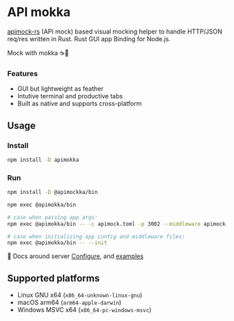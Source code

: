 # API mokka

[apimock-rs](https://github.com/nabbisen/apimock-rs) (API mock) based visual mocking helper to handle HTTP/JSON req/res written in Rust. Rust GUI app Binding for Node.js.

Mock with mokka ☕️🌄

### Features

- GUI but lightweight as feather
- Intutive terminal and productive tabs
- Built as native and supports cross-platform

## Usage

### Install

```sh
npm install -D apimokka
```

### Run

```sh
npm install -D @apimockka/bin

npm exec @apimokka/bin

# case when passing app args:
npm exec @apimokka/bin -- -c apimock.toml -p 3002 --middleware apimock-middleware.rhai

# case when initializing app config and middleware files:
npm exec @apimokka/bin -- --init
```

📖 Docs around server [Configure](https://github.com/nabbisen/apimock-rs/blob/main/docs/CONFIGURE.md), and [examples](https://github.com/nabbisen/apimock-rs/blob/main/examples/config/full/)

## Supported platforms

- Linux GNU x64 (`x86_64-unknown-linux-gnu`)
- macOS arm64 (`arm64-apple-darwin`)
- Windows MSVC x64 (`x86_64-pc-windows-msvc`)
